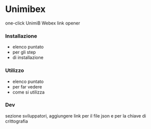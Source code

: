 # Unimibex
one-click UnimiB Webex link opener

### Installazione
- elenco puntato
- per gli step
- di installazione

### Utilizzo
- elenco puntato
- per far vedere
- come si utilizza

### Dev
sezione sviluppatori, aggiungere link per il file json e per la chiave di crittografia

